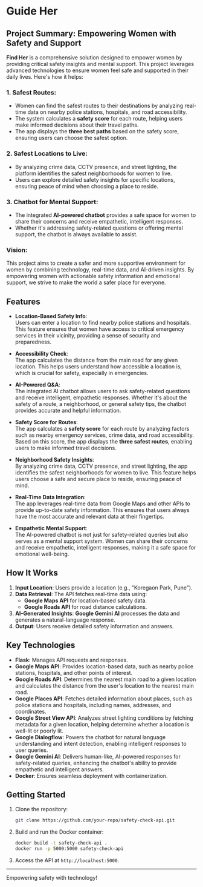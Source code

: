 # Guide Her

## Project Summary: Empowering Women with Safety and Support

**Find Her** is a comprehensive solution designed to empower women by providing critical safety insights and mental support. This project leverages advanced technologies to ensure women feel safe and supported in their daily lives. Here's how it helps:

### 1. **Safest Routes**:
   - Women can find the safest routes to their destinations by analyzing real-time data on nearby police stations, hospitals, and road accessibility.
   - The system calculates a **safety score** for each route, helping users make informed decisions about their travel paths.
   - The app displays the **three best paths** based on the safety score, ensuring users can choose the safest option.

### 2. **Safest Locations to Live**:
   - By analyzing crime data, CCTV presence, and street lighting, the platform identifies the safest neighborhoods for women to live.
   - Users can explore detailed safety insights for specific locations, ensuring peace of mind when choosing a place to reside.

### 3. **Chatbot for Mental Support**:
   - The integrated **AI-powered chatbot** provides a safe space for women to share their concerns and receive empathetic, intelligent responses.
   - Whether it's addressing safety-related questions or offering mental support, the chatbot is always available to assist.

### Vision:
This project aims to create a safer and more supportive environment for women by combining technology, real-time data, and AI-driven insights. By empowering women with actionable safety information and emotional support, we strive to make the world a safer place for everyone.
## Features

- **Location-Based Safety Info**:  
  Users can enter a location to find nearby police stations and hospitals. This feature ensures that women have access to critical emergency services in their vicinity, providing a sense of security and preparedness.

- **Accessibility Check**:  
  The app calculates the distance from the main road for any given location. This helps users understand how accessible a location is, which is crucial for safety, especially in emergencies.

- **AI-Powered Q&A**:  
  The integrated AI chatbot allows users to ask safety-related questions and receive intelligent, empathetic responses. Whether it's about the safety of a route, a neighborhood, or general safety tips, the chatbot provides accurate and helpful information.

- **Safety Score for Routes**:  
  The app calculates a **safety score** for each route by analyzing factors such as nearby emergency services, crime data, and road accessibility. Based on this score, the app displays the **three safest routes**, enabling users to make informed travel decisions.

- **Neighborhood Safety Insights**:  
  By analyzing crime data, CCTV presence, and street lighting, the app identifies the safest neighborhoods for women to live. This feature helps users choose a safe and secure place to reside, ensuring peace of mind.

- **Real-Time Data Integration**:  
  The app leverages real-time data from Google Maps and other APIs to provide up-to-date safety information. This ensures that users always have the most accurate and relevant data at their fingertips.

- **Empathetic Mental Support**:  
  The AI-powered chatbot is not just for safety-related queries but also serves as a mental support system. Women can share their concerns and receive empathetic, intelligent responses, making it a safe space for emotional well-being.

## How It Works
1. **Input Location**: Users provide a location (e.g., "Koregaon Park, Pune").
2. **Data Retrieval**: The API fetches real-time data using:
    - **Google Maps API** for location-based safety data.
    - **Google Roads API** for road distance calculations.
3. **AI-Generated Insights**: **Google Gemini AI** processes the data and generates a natural-language response.
4. **Output**: Users receive detailed safety information and answers.

## Key Technologies

- **Flask**: Manages API requests and responses.
- **Google Maps API**: Provides location-based data, such as nearby police stations, hospitals, and other points of interest.
- **Google Roads API**: Determines the nearest main road to a given location and calculates the distance from the user's location to the nearest main road.
- **Google Places API**: Fetches detailed information about places, such as police stations and hospitals, including names, addresses, and coordinates.
- **Google Street View API**: Analyzes street lighting conditions by fetching metadata for a given location, helping determine whether a location is well-lit or poorly lit.
- **Google Dialogflow**: Powers the chatbot for natural language understanding and intent detection, enabling intelligent responses to user queries.
- **Google Gemini AI**: Delivers human-like, AI-powered responses for safety-related queries, enhancing the chatbot's ability to provide empathetic and intelligent answers.
- **Docker**: Ensures seamless deployment with containerization.

## Getting Started
1. Clone the repository:
    ```bash
    git clone https://github.com/your-repo/safety-check-api.git
    ```
2. Build and run the Docker container:
    ```bash
    docker build -t safety-check-api .
    docker run -p 5000:5000 safety-check-api
    ```
3. Access the API at `http://localhost:5000`.



---
Empowering safety with technology!
